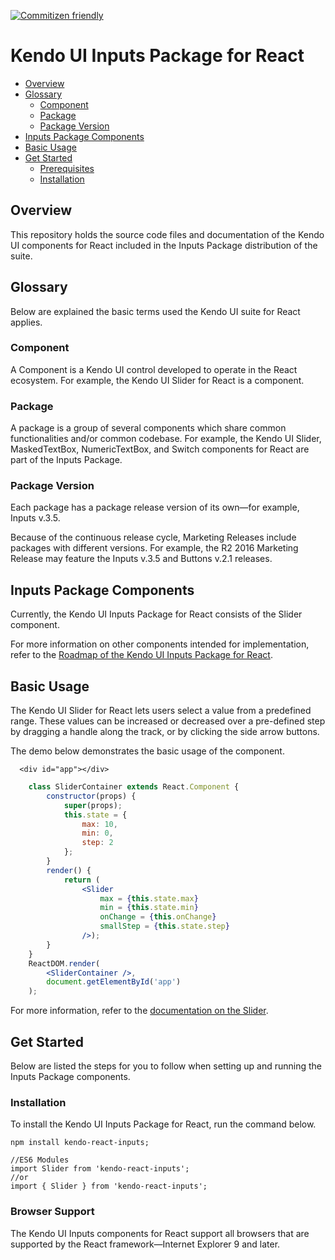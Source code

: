 [![Commitizen friendly](https://img.shields.io/badge/commitizen-friendly-brightgreen.svg)](http://commitizen.github.io/cz-cli/)

# Kendo UI Inputs Package for React

* [Overview](https://github.com/telerik/kendo-react-inputs#overview)
* [Glossary](https://github.com/telerik/kendo-react-inputs#glossary)
  * [Component](https://github.com/telerik/kendo-react-inputs#component)
  * [Package](https://github.com/telerik/kendo-react-inputs#package)
  * [Package Version](https://github.com/telerik/kendo-react-inputs#package-version)
* [Inputs Package Components](https://github.com/telerik/kendo-react-inputs#inputs-package-components)
* [Basic Usage](https://github.com/telerik/kendo-react-inputs#basic-usage)
* [Get Started](https://github.com/telerik/kendo-react-inputs#get-started)
  * [Prerequisites](https://github.com/telerik/kendo-react-inputs#prerequisites)
  * [Installation](https://github.com/telerik/kendo-react-inputs#installation)

## Overview

This repository holds the source code files and documentation of the Kendo UI components for React included in the Inputs Package distribution of the suite.

## Glossary

Below are explained the basic terms used the Kendo UI suite for React applies.

### Component

A Component is a Kendo UI control developed to operate in the React ecosystem. For example, the Kendo UI Slider for React is a component.

### Package

A package is a group of several components which share common functionalities and/or common codebase. For example, the Kendo UI Slider, MaskedTextBox, NumericTextBox, and Switch components for React are part of the Inputs Package.

### Package Version

Each package has a package release version of its own&mdash;for example, Inputs v.3.5.

Because of the continuous release cycle, Marketing Releases include packages with different versions. For example, the R2 2016 Marketing Release may feature the Inputs v.3.5 and Buttons v.2.1 releases.

## Inputs Package Components

Currently, the Kendo UI Inputs Package for React consists of the Slider component.

For more information on other components intended for implementation, refer to the [Roadmap of the Kendo UI Inputs Package for React](https://github.com/telerik/kendo-react-inputs/blob/master/docs/roadmap.md).

## Basic Usage

The Kendo UI Slider for React lets users select a value from a predefined range. These values can be increased or decreased over a pre-defined step by dragging a handle along the track, or by clicking the side arrow buttons.

The demo below demonstrates the basic usage of the component.

```html-preview
  <div id="app"></div>
```
```jsx
    class SliderContainer extends React.Component {
        constructor(props) {
            super(props);
            this.state = {
                max: 10,
                min: 0,
                step: 2
            };
        }
        render() {
            return (
                <Slider
                    max = {this.state.max}
                    min = {this.state.min}
                    onChange = {this.onChange}
                    smallStep = {this.state.step}
                />);
        }
    }
    ReactDOM.render(
        <SliderContainer />,
        document.getElementById('app')
    );

```

For more information, refer to the [documentation on the Slider](https://github.com/telerik/kendo-react-inputs/blob/master/docs/slider/overview.md).

## Get Started

Below are listed the steps for you to follow when setting up and running the Inputs Package components.

### Installation

To install the Kendo UI Inputs Package for React, run the command below.

    npm install kendo-react-inputs;

    //ES6 Modules
    import Slider from 'kendo-react-inputs';
    //or
    import { Slider } from 'kendo-react-inputs';

### Browser Support

The Kendo UI Inputs components for React support all browsers that are supported by the React framework&mdash;Internet Explorer 9 and later. 
